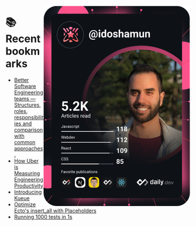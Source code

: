 <a href="https://app.daily.dev/idoshamun"><img src="https://raw.githubusercontent.com/idoshamun/idoshamun/devcard/devcard.svg" align='right' width="400" alt="Ido Shamun's Dev Card"/></a>

# 📚 Recent bookmarks
<!-- BOOKMARKS:START -->
- [Better Software Engineering teams — Structures, roles, responsibilities and comparison with common approaches.](https://app.daily.dev/posts/kv7PjFyz6?utm_source=rss&utm_medium=bookmarks&utm_campaign=28849d86070e4c099c877ab6837c61f0)
- [How Uber is Measuring Engineering Productivity](https://app.daily.dev/posts/TUpvxPLUy?utm_source=rss&utm_medium=bookmarks&utm_campaign=28849d86070e4c099c877ab6837c61f0)
- [Introducing Kueue](https://app.daily.dev/posts/iXUOl-GKp?utm_source=rss&utm_medium=bookmarks&utm_campaign=28849d86070e4c099c877ab6837c61f0)
- [Optimize Ecto&#39;s insert_all with Placeholders](https://app.daily.dev/posts/UB2EzMYNI?utm_source=rss&utm_medium=bookmarks&utm_campaign=28849d86070e4c099c877ab6837c61f0)
- [Running 1000 tests in 1s](https://app.daily.dev/posts/pmHL6gl6L?utm_source=rss&utm_medium=bookmarks&utm_campaign=28849d86070e4c099c877ab6837c61f0)
<!-- BOOKMARKS:END -->
